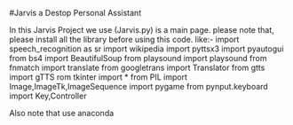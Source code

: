 #Jarvis a Destop Personal Assistant

In this Jarvis Project we use (Jarvis.py) is a main page.
please note that, please install all the library before using this code.
like:-
import speech_recognition as sr 
import wikipedia
import pyttsx3
import pyautogui
from bs4 import BeautifulSoup
from playsound import playsound
from fnmatch import translate
from googletrans import Translator
from gtts import gTTS
rom tkinter import *
from PIL import Image,ImageTk,ImageSequence 
import pygame 
from pynput.keyboard import Key,Controller

Also note that use anaconda
